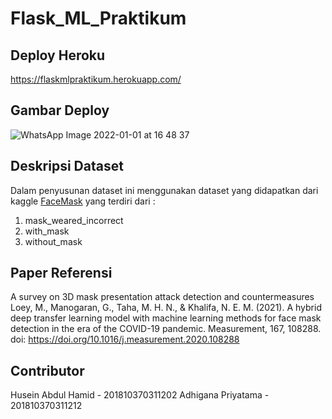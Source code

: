# Flask_ML_Praktikum

## Deploy Heroku 

https://flaskmlpraktikum.herokuapp.com/

## Gambar Deploy
![WhatsApp Image 2022-01-01 at 16 48 37](https://user-images.githubusercontent.com/49096980/147848062-1acedb75-55af-46ea-9600-b7015ce38229.jpeg)

## Deskripsi Dataset 
Dalam penyusunan dataset ini menggunakan dataset yang didapatkan dari kaggle [FaceMask](https://www.kaggle.com/ashishjangra27/face-mask-12k-images-dataset) yang terdiri dari :
1. mask_weared_incorrect
2. with_mask
3. without_mask

## Paper Referensi
A survey on 3D mask presentation attack detection and countermeasures
Loey, M., Manogaran, G., Taha, M. H. N., & Khalifa, N. E. M. (2021). A hybrid deep transfer learning model with machine learning methods for face mask detection in the era of the COVID-19 pandemic. Measurement, 167, 108288. doi: https://doi.org/10.1016/j.measurement.2020.108288

## Contributor
Husein Abdul Hamid - 201810370311202
Adhigana Priyatama - 201810370311212




